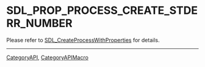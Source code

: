 # SDL_PROP_PROCESS_CREATE_STDERR_NUMBER

Please refer to [SDL_CreateProcessWithProperties](SDL_CreateProcessWithProperties) for details.

----
[CategoryAPI](CategoryAPI), [CategoryAPIMacro](CategoryAPIMacro)

